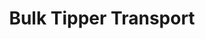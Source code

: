 ---
layout: child_layout/cargo_categories_category
title: Bulk Tipper Transport
permalink: /cargo-categories/bulk-tipper-transport/
hero: /assets/img/content/hero/fullsize/bulk-material_tipper.jpg
hero_classes: is-fullscreen
content_type: cargo_category
---